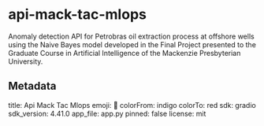 # api-mack-tac-mlops
Anomaly detection API for Petrobras oil extraction process at offshore wells using the Naive Bayes model developed in the Final Project presented to the Graduate Course in Artificial Intelligence of the Mackenzie Presbyterian University.

## Metadata
title: Api Mack Tac Mlops
emoji: 🦀
colorFrom: indigo
colorTo: red
sdk: gradio
sdk_version: 4.41.0
app_file: app.py
pinned: false
license: mit